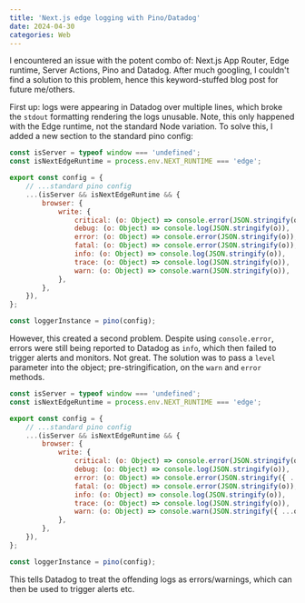 ```yaml
---
title: 'Next.js edge logging with Pino/Datadog'
date: 2024-04-30
categories: Web
---
```


I encountered an issue with the potent combo of: Next.js App Router, Edge runtime, Server Actions, Pino and Datadog. After much googling, I couldn't find a solution to this problem, hence this keyword-stuffed blog post for future me/others.

First up: logs were appearing in Datadog over multiple lines, which broke the `stdout` formatting rendering the logs unusable. Note, this only happened with the Edge runtime, not the standard Node variation. To solve this, I added a new section to the standard pino config:

```js
const isServer = typeof window === 'undefined';
const isNextEdgeRuntime = process.env.NEXT_RUNTIME === 'edge';

export const config = {	
    // ...standard pino config
    ...(isServer && isNextEdgeRuntime && {
        browser: {
            write: {
                critical: (o: Object) => console.error(JSON.stringify(o)),
                debug: (o: Object) => console.log(JSON.stringify(o)),
                error: (o: Object) => console.error(JSON.stringify(o)),
                fatal: (o: Object) => console.error(JSON.stringify(o)),
                info: (o: Object) => console.log(JSON.stringify(o)),
                trace: (o: Object) => console.log(JSON.stringify(o)),
                warn: (o: Object) => console.warn(JSON.stringify(o)),
            },
        },
    }),
};

const loggerInstance = pino(config);
```

However, this created a second problem. Despite using `console.error`, errors were still being reported to Datadog as `info`, which then failed to trigger alerts and monitors. Not great. The solution was to pass a `level` parameter into the object; pre-stringification, on the `warn` and `error` methods.

```js
const isServer = typeof window === 'undefined';
const isNextEdgeRuntime = process.env.NEXT_RUNTIME === 'edge';

export const config = {	
    // ...standard pino config
    ...(isServer && isNextEdgeRuntime && {
        browser: {
            write: {
                critical: (o: Object) => console.error(JSON.stringify(o)),
                debug: (o: Object) => console.log(JSON.stringify(o)),
                error: (o: Object) => console.error(JSON.stringify({ ...o, level: 'error' })),
                fatal: (o: Object) => console.error(JSON.stringify(o)),
                info: (o: Object) => console.log(JSON.stringify(o)),
                trace: (o: Object) => console.log(JSON.stringify(o)),
                warn: (o: Object) => console.warn(JSON.stringify({ ...o, level: 'warn' })),
            },
        },
    }),
};

const loggerInstance = pino(config);
```

This tells Datadog to treat the offending logs as errors/warnings, which can then be used to trigger alerts etc.
